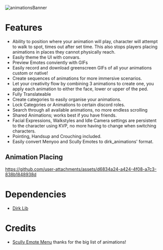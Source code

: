 ![animationsBanner](https://i.imgur.com/dydrQsF.jpeg)

# Features 
- Ability to position where your animation will play, character will attempt to walk to spot, times out after set time. This also stops players placing animations in places they cannot physically reach.
- Easily theme the UI with convars.
- Preview Emotes conviently with GIFs
- Easily record and download greenscreen GIFs of all your animations custom or native!
- Create sequences of animations for more immersive scenarios. 
- Let your creativity flow by combining 3 animations to create one, you apply each animation to either the face, lower or upper of the ped.
- Fully Translateable
- Create categories to easily organise your animations. 
- Lock Categories or Animations to certain discord roles.
- Search through all available animations, no more endless scrolling
- Shared Animations; works best if you have friends.
- Facial Expressions, Walkstyles and Idle Camera settings are persistent to the character using KVP, no more having to change when switching characters.
- Pointing, Handsup and Crouching included.
- Easily convert Menyoo and Scully Emotes to dirk_animations' format. 

## Animation Placing 
https://github.com/user-attachments/assets/d6834a24-a424-4f08-a7c3-838b1848938d




# Dependencies 
- [Dirk Lib](https://github.com/DirkDigglerz/dirk_lib)

# Credits
- [Scully Emote Menu](https://github.com/Scullyy/scully_emotemenu) thanks for the big list of animations!


